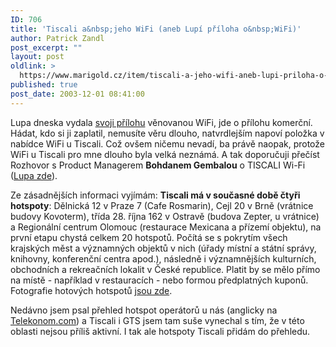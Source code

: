 ```yaml
---
ID: 706
title: 'Tiscali a&nbsp;jeho WiFi (aneb Lupí příloha o&nbsp;WiFi)'
author: Patrick Zandl
post_excerpt: ""
layout: post
oldlink: >
  https://www.marigold.cz/item/tiscali-a-jeho-wifi-aneb-lupi-priloha-o-wifi
published: true
post_date: 2003-12-01 08:41:00
---
```

<p>
Lupa dneska vydala <A href="http://www.lupa.cz/wifi/" target=_blank>svoji přílohu</A> věnovanou WiFi, jde o přílohu komerční. Hádat, kdo si ji zaplatil, nemusíte věru dlouho, natvrdlejším napoví položka v nabídce WiFi u Tiscali. Což ovšem ničemu nevadí, ba právě naopak, protože WiFi u Tiscali pro mne dlouho byla velká neznámá. A tak doporučuji přečíst Rozhovor s Product Managerem <STRONG>Bohdanem Gembalou</STRONG> o TISCALI Wi-Fi (<A href="http://www.lupa.cz/wifi/rozhovor.html" target=_blank>Lupa zde</A>). </p>

<p>
Ze zásadnějších informaci vyjímám: <STRONG>Tiscali má v současné době čtyři hotspoty</STRONG>: Dělnická 12 v Praze 7 (Cafe Rosmarin), Cejl 20 v Brně (vrátnice budovy Kovoterm), třída 28. října 162 v Ostravě (budova Zepter, u vrátnice) a Regionální centrum Olomouc (restaurace Mexicana a přízemí objektu), na první etapu chystá celkem 20 hotspotů. Počítá se s pokrytím všech krajských měst a významných objektů v nich (úřady místní a státní správy, knihovny, konferenční centra apod.), následně i významnějších kulturních, obchodních a rekreačních lokalit v České republice. Platit by se mělo přímo na místě - například v restauracích - nebo formou předplatných kuponů. Fotografie hotových hotspotů <A href="http://www.lupa.cz/wifi/wifi_u_tiscali.html" target=_blank>jsou zde</A>. </p>

<p>
Nedávno jsem psal přehled hotspot operátorů u nás (anglicky na <A href="http://www.telekonom.com/archives/000045.html" target=_blank>Telekonom.com</A>)&#160;a Tiscali i GTS jsem tam suše vynechal s tím, že v této oblasti nejsou příliš aktivní.&#160;I tak ale hotspoty Tiscali přidám do přehledu. &#160;</p>

